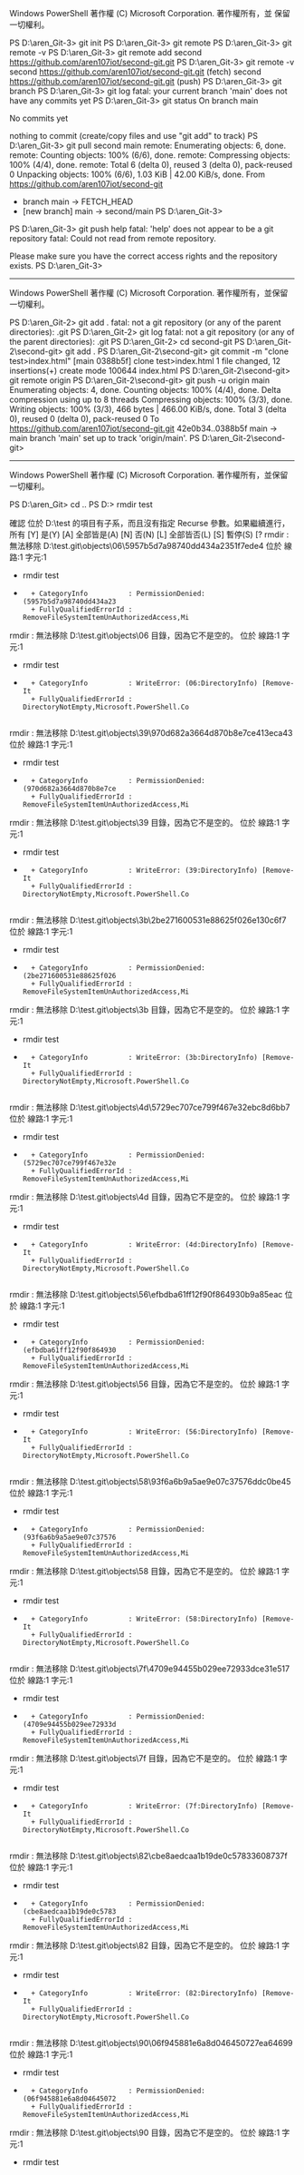 

Windows PowerShell
著作權 (C) Microsoft Corporation. 著作權所有，並
保留一切權利。

PS D:\aren_Git-3> git init
PS D:\aren_Git-3> git remote
PS D:\aren_Git-3> git remote -v
PS D:\aren_Git-3> git remote add second https://github.com/aren107iot/second-git.git
PS D:\aren_Git-3> git remote -v
second  https://github.com/aren107iot/second-git.git (fetch)
second  https://github.com/aren107iot/second-git.git (push)
PS D:\aren_Git-3> git branch
PS D:\aren_Git-3> git log
fatal: your current branch 'main' does not have any commits yet
PS D:\aren_Git-3> git status
On branch main

No commits yet

nothing to commit (create/copy files and use "git add" to track)
PS D:\aren_Git-3> git pull second main
remote: Enumerating objects: 6, done.
remote: Counting objects: 100% (6/6), done.
remote: Compressing objects: 100% (4/4), done.
remote: Total 6 (delta 0), reused 3 (delta 0), pack-reused 0
Unpacking objects: 100% (6/6), 1.03 KiB | 42.00 KiB/s, done.
From https://github.com/aren107iot/second-git
 * branch            main       -> FETCH_HEAD
 * [new branch]      main       -> second/main
PS D:\aren_Git-3>




PS D:\aren_Git-3> git push help
fatal: 'help' does not appear to be a git repository
fatal: Could not read from remote repository.

Please make sure you have the correct access rights
and the repository exists.
PS D:\aren_Git-3>

<hr>

Windows PowerShell
著作權 (C) Microsoft Corporation. 著作權所有，並保留一切權利。

PS D:\aren_Git-2> git add .
fatal: not a git repository (or any of the parent directories): .git
PS D:\aren_Git-2> git log
fatal: not a git repository (or any of the parent directories): .git
PS D:\aren_Git-2> cd second-git
PS D:\aren_Git-2\second-git> git add .
PS D:\aren_Git-2\second-git> git commit -m "clone test>index.html"
[main 0388b5f] clone test>index.html
 1 file changed, 12 insertions(+)
 create mode 100644 index.html
PS D:\aren_Git-2\second-git> git remote
origin
PS D:\aren_Git-2\second-git> git push -u origin main
Enumerating objects: 4, done.
Counting objects: 100% (4/4), done.
Delta compression using up to 8 threads
Compressing objects: 100% (3/3), done.
Writing objects: 100% (3/3), 466 bytes | 466.00 KiB/s, done.
Total 3 (delta 0), reused 0 (delta 0), pack-reused 0
To https://github.com/aren107iot/second-git.git
   42e0b34..0388b5f  main -> main
branch 'main' set up to track 'origin/main'.
PS D:\aren_Git-2\second-git>

<hr>

Windows PowerShell
著作權 (C) Microsoft Corporation. 著作權所有，並保留一切權利。

PS D:\aren_Git> cd ..
PS D:\> rmdir test

確認
位於 D:\test 的項目有子系，而且沒有指定 Recurse 參數。如果繼續進行，所有
[Y] 是(Y)  [A] 全部皆是(A)  [N] 否(N)  [L] 全部皆否(L)  [S] 暫停(S)  [?
rmdir : 無法移除 D:\test\.git\objects\06\5957b5d7a98740dd434a2351f7ede4
位於 線路:1 字元:1
+ rmdir test
+ ~~~~~~~~~~
    + CategoryInfo          : PermissionDenied: (5957b5d7a98740dd434a23
    + FullyQualifiedErrorId : RemoveFileSystemItemUnAuthorizedAccess,Mi
rmdir : 無法移除 D:\test\.git\objects\06 目錄，因為它不是空的。
位於 線路:1 字元:1
+ rmdir test
+ ~~~~~~~~~~
    + CategoryInfo          : WriteError: (06:DirectoryInfo) [Remove-It
    + FullyQualifiedErrorId : DirectoryNotEmpty,Microsoft.PowerShell.Co
 
rmdir : 無法移除 D:\test\.git\objects\39\970d682a3664d870b8e7ce413eca43
位於 線路:1 字元:1
+ rmdir test
+ ~~~~~~~~~~
    + CategoryInfo          : PermissionDenied: (970d682a3664d870b8e7ce
    + FullyQualifiedErrorId : RemoveFileSystemItemUnAuthorizedAccess,Mi
rmdir : 無法移除 D:\test\.git\objects\39 目錄，因為它不是空的。
位於 線路:1 字元:1
+ rmdir test
+ ~~~~~~~~~~
    + CategoryInfo          : WriteError: (39:DirectoryInfo) [Remove-It
    + FullyQualifiedErrorId : DirectoryNotEmpty,Microsoft.PowerShell.Co
 
rmdir : 無法移除 D:\test\.git\objects\3b\2be271600531e88625f026e130c6f7
位於 線路:1 字元:1
+ rmdir test
+ ~~~~~~~~~~
    + CategoryInfo          : PermissionDenied: (2be271600531e88625f026
    + FullyQualifiedErrorId : RemoveFileSystemItemUnAuthorizedAccess,Mi
rmdir : 無法移除 D:\test\.git\objects\3b 目錄，因為它不是空的。
位於 線路:1 字元:1
+ rmdir test
+ ~~~~~~~~~~
    + CategoryInfo          : WriteError: (3b:DirectoryInfo) [Remove-It
    + FullyQualifiedErrorId : DirectoryNotEmpty,Microsoft.PowerShell.Co
 
rmdir : 無法移除 D:\test\.git\objects\4d\5729ec707ce799f467e32ebc8d6bb7
位於 線路:1 字元:1
+ rmdir test
+ ~~~~~~~~~~
    + CategoryInfo          : PermissionDenied: (5729ec707ce799f467e32e
    + FullyQualifiedErrorId : RemoveFileSystemItemUnAuthorizedAccess,Mi
rmdir : 無法移除 D:\test\.git\objects\4d 目錄，因為它不是空的。
位於 線路:1 字元:1
+ rmdir test
+ ~~~~~~~~~~
    + CategoryInfo          : WriteError: (4d:DirectoryInfo) [Remove-It
    + FullyQualifiedErrorId : DirectoryNotEmpty,Microsoft.PowerShell.Co
 
rmdir : 無法移除 D:\test\.git\objects\56\efbdba61ff12f90f864930b9a85eac
位於 線路:1 字元:1
+ rmdir test
+ ~~~~~~~~~~
    + CategoryInfo          : PermissionDenied: (efbdba61ff12f90f864930
    + FullyQualifiedErrorId : RemoveFileSystemItemUnAuthorizedAccess,Mi
rmdir : 無法移除 D:\test\.git\objects\56 目錄，因為它不是空的。
位於 線路:1 字元:1
+ rmdir test
+ ~~~~~~~~~~
    + CategoryInfo          : WriteError: (56:DirectoryInfo) [Remove-It
    + FullyQualifiedErrorId : DirectoryNotEmpty,Microsoft.PowerShell.Co
 
rmdir : 無法移除 D:\test\.git\objects\58\93f6a6b9a5ae9e07c37576ddc0be45
位於 線路:1 字元:1
+ rmdir test
+ ~~~~~~~~~~
    + CategoryInfo          : PermissionDenied: (93f6a6b9a5ae9e07c37576
    + FullyQualifiedErrorId : RemoveFileSystemItemUnAuthorizedAccess,Mi
rmdir : 無法移除 D:\test\.git\objects\58 目錄，因為它不是空的。
位於 線路:1 字元:1
+ rmdir test
+ ~~~~~~~~~~
    + CategoryInfo          : WriteError: (58:DirectoryInfo) [Remove-It
    + FullyQualifiedErrorId : DirectoryNotEmpty,Microsoft.PowerShell.Co
 
rmdir : 無法移除 D:\test\.git\objects\7f\4709e94455b029ee72933dce31e517
位於 線路:1 字元:1
+ rmdir test
+ ~~~~~~~~~~
    + CategoryInfo          : PermissionDenied: (4709e94455b029ee72933d
    + FullyQualifiedErrorId : RemoveFileSystemItemUnAuthorizedAccess,Mi
rmdir : 無法移除 D:\test\.git\objects\7f 目錄，因為它不是空的。
位於 線路:1 字元:1
+ rmdir test
+ ~~~~~~~~~~
    + CategoryInfo          : WriteError: (7f:DirectoryInfo) [Remove-It
    + FullyQualifiedErrorId : DirectoryNotEmpty,Microsoft.PowerShell.Co
 
rmdir : 無法移除 D:\test\.git\objects\82\cbe8aedcaa1b19de0c57833608737f
位於 線路:1 字元:1
+ rmdir test
+ ~~~~~~~~~~
    + CategoryInfo          : PermissionDenied: (cbe8aedcaa1b19de0c5783
    + FullyQualifiedErrorId : RemoveFileSystemItemUnAuthorizedAccess,Mi
rmdir : 無法移除 D:\test\.git\objects\82 目錄，因為它不是空的。
位於 線路:1 字元:1
+ rmdir test
+ ~~~~~~~~~~
    + CategoryInfo          : WriteError: (82:DirectoryInfo) [Remove-It
    + FullyQualifiedErrorId : DirectoryNotEmpty,Microsoft.PowerShell.Co
 
rmdir : 無法移除 D:\test\.git\objects\90\06f945881e6a8d046450727ea64699
位於 線路:1 字元:1
+ rmdir test
+ ~~~~~~~~~~
    + CategoryInfo          : PermissionDenied: (06f945881e6a8d04645072
    + FullyQualifiedErrorId : RemoveFileSystemItemUnAuthorizedAccess,Mi
rmdir : 無法移除 D:\test\.git\objects\90 目錄，因為它不是空的。
位於 線路:1 字元:1
+ rmdir test